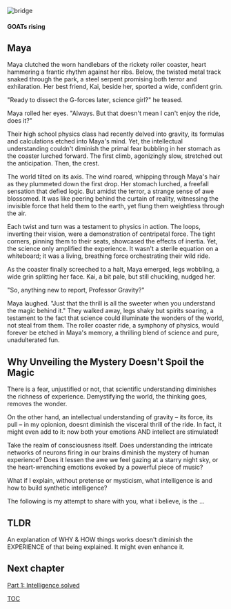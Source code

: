 ![bridge](https://pebreo.github.io/IMG_0226.jpeg)
#### GOATs rising

## Maya 
Maya clutched the worn handlebars of the rickety roller coaster, heart hammering a frantic rhythm against her ribs. Below, the twisted metal track snaked through the park, a steel serpent promising both terror and exhilaration. Her best friend, Kai, beside her, sported a wide, confident grin.

"Ready to dissect the G-forces later, science girl?" he teased.

Maya rolled her eyes. "Always. But that doesn't mean I can't enjoy the ride, does it?"

Their high school physics class had recently delved into gravity, its formulas and calculations etched into Maya's mind. Yet, the intellectual understanding couldn't diminish the primal fear bubbling in her stomach as the coaster lurched forward. The first climb, agonizingly slow, stretched out the anticipation. Then, the crest.

The world tilted on its axis. The wind roared, whipping through Maya's hair as they plummeted down the first drop. Her stomach lurched, a freefall sensation that defied logic. But amidst the terror, a strange sense of awe blossomed. It was like peering behind the curtain of reality, witnessing the invisible force that held them to the earth, yet flung them weightless through the air.

Each twist and turn was a testament to physics in action. The loops, inverting their vision, were a demonstration of centripetal force. The tight corners, pinning them to their seats, showcased the effects of inertia. Yet, the science only amplified the experience. It wasn't a sterile equation on a whiteboard; it was a living, breathing force orchestrating their wild ride.

As the coaster finally screeched to a halt, Maya emerged, legs wobbling, a wide grin splitting her face. Kai, a bit pale, but still chuckling, nudged her.

"So, anything new to report, Professor Gravity?"

Maya laughed. "Just that the thrill is all the sweeter when you understand the magic behind it."  They walked away, legs shaky but spirits soaring, a testament to the fact that science could illuminate the wonders of the world, not steal from them. The roller coaster ride, a symphony of physics, would forever be etched in Maya's memory, a thrilling blend of science and pure, unadulterated fun.      



## Why Unveiling the Mystery Doesn't Spoil the Magic

There is a fear, unjustified or not, that scientific understanding diminishes the richness of experience. Demystifying the world, the thinking goes, removes the wonder. 

On the other hand, an intellectual understanding of gravity – its force, its pull – in my opionion, doesnt diminish the visceral thrill of the ride. In fact, it might even add to it: now both your emotions AND intellect are stimulated!

Take the realm of consciousness itself.
Does understanding the intricate networks of neurons firing in our brains diminish the mystery of human experience? Does it lessen the awe we feel gazing at a starry night sky, or the heart-wrenching emotions evoked by a powerful piece of music? 

What if I explain, without pretense or mysticism, what intelligence is and how to build synthetic intelligence? 

The following is my attempt to share with you, what i believe, is the ...


## TLDR
An explanation of WHY & HOW things works doesn't diminish the EXPERIENCE of that being explained. It might even enhance it.


## Next chapter
[Part 1: Intelligence solved](Part1-intelligence-solved.md)

[TOC](https://pebreo.github.io/)
